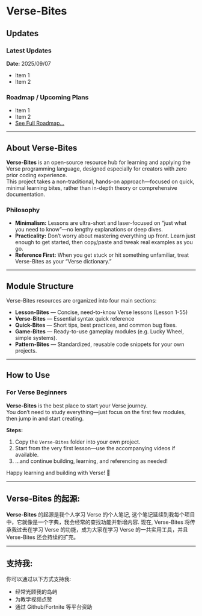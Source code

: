 # Verse-Bites

## Updates

### Latest Updates
**Date:** 2025/09/07  
- Item 1  
- Item 2  

### Roadmap / Upcoming Plans
- Item 1  
- Item 2  
- [See Full Roadmap...](#)  

---

## About Verse-Bites

**Verse-Bites** is an open-source resource hub for learning and applying the Verse programming language, designed especially for creators with *zero* prior coding experience.  
This project takes a non-traditional, hands-on approach—focused on quick, minimal learning bites, rather than in-depth theory or comprehensive documentation.

### Philosophy

- **Minimalism:** Lessons are ultra-short and laser-focused on “just what you need to know”—no lengthy explanations or deep dives.
- **Practicality:** Don’t worry about mastering everything up front. Learn just enough to get started, then copy/paste and tweak real examples as you go.
- **Reference First:** When you get stuck or hit something unfamiliar, treat Verse-Bites as your “Verse dictionary.”


---

## Module Structure

Verse-Bites resources are organized into four main sections:

- **Lesson-Bites** — Concise, need-to-know Verse lessons (Lesson 1-55)
- **Verse-Bites** — Essential syntax quick reference
- **Quick-Bites** — Short tips, best practices, and common bug fixes.
- **Game-Bites** — Ready-to-use gameplay modules (e.g. Lucky Wheel, simple systems).
- **Pattern-Bites** — Standardized, reusable code snippets for your own projects.

---

## How to Use

### For Verse Beginners

**Verse-Bites** is the best place to start your Verse journey.  
You don’t need to study everything—just focus on the first few modules, then jump in and start creating.

**Steps:**
1. Copy the `Verse-Bites` folder into your own project.
2. Start from the very first lesson—use the accompanying videos if available.
3. ...and continue building, learning, and referencing as needed!

Happy learning and building with Verse! 🚀

---

## Verse-Bites 的起源:

**Verse-Bites** 的起源是我个人学习 Verse 的个人笔记, 这个笔记延续到我每个项目中，它就像是一个字典，我会经常的查找功能并新增内容.
现在, Verse-Bites 将传承我过去在学习 Verse 的功能，成为大家在学习 Verse 的一共实用工具，并且 Verse-Bites 还会持续的扩充。

---

## 支持我:

你可以通过以下方式支持我:
- 经常光顾我的岛屿
- 为教学视频点赞
- 通过 Github/Fortnite 等平台资助
